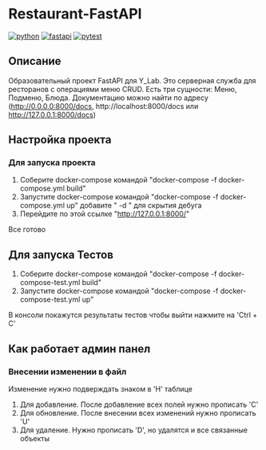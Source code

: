 # Restaurant-FastAPI

[![python](https://img.shields.io/badge/python-3.10_slim-blue?style=flat-square)](https://www.python.org/)
[![fastapi](https://img.shields.io/badge/fastapi-0.100.0-critical?style=flat-square)](https://fastapi.tiangolo.com/)
[![pytest](https://img.shields.io/badge/pytest-passed-brightgreen)](https://docs.pytest.org/en/7.4.x/)


## Описание

Образовательный проект FastAPI для Y_Lab. Это серверная служба для ресторанов с операциями меню CRUD. Есть три сущности: Меню, Подменю, Блюда.
Документацию можно найти по адресу (http://0.0.0.0:8000/docs,
http://localhost:8000/docs или http://127.0.0.1:8000/docs)

## Настройка проекта

### Для запуска проекта

1) Соберите docker-compose командой "docker-compose -f docker-compose.yml build"
2) Запустите docker-compose командой "docker-compose -f docker-compose.yml up" добавите " -d " для скрытия дебуга
3) Перейдите по этой ссылке "http://127.0.0.1:8000/"

Все готово

## Для запуска Тестов

1) Соберите docker-compose командой "docker-compose -f docker-compose-test.yml build"
2) Запустите docker-compose командой "docker-compose -f docker-compose-test.yml up"

В консоли покажутся результаты тестов чтобы выйти нажмите на 'Ctrl + C'

## Как работает админ панел 

### Внесении изменении в файл
Изменение нужно подверждать знаком в 'H' таблице
1) Для добавление. После добавление всех полей нужно прописать 'C'
2) Для обновление. После внесении всех изменений нужно прописать 'U'
3) Для удаление. Нужно прописать 'D', но удалятся и все связанные объекты
   


